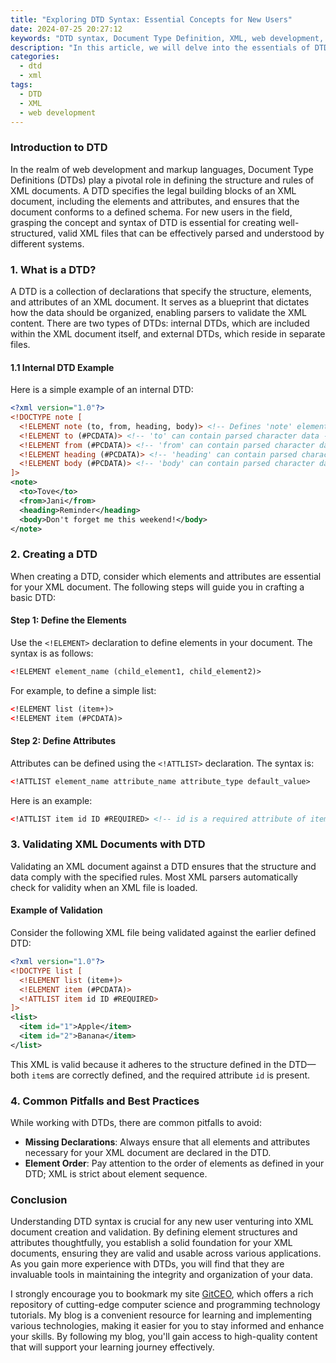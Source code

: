 ```yaml
---
title: "Exploring DTD Syntax: Essential Concepts for New Users"
date: 2024-07-25 20:27:12
keywords: "DTD syntax, Document Type Definition, XML, web development, markup language"
description: "In this article, we will delve into the essentials of DTD syntax, exploring its role in defining XML document structure. We will start with an introduction to Document Type Definitions (DTDs) and their importance, while providing comprehensive details on how to create and validate XML documents using DTD. Furthermore, we will break down key concepts, including element declarations and attribute declarations, accompanied by code examples for clarity. For new users, understanding DTDs is crucial in web development and markup language usage, and this tutorial aims to serve as a complete guide. By the end of this article, you will be equipped with the foundational knowledge to effectively work with DTD syntax and validate XML documents."
categories:
  - dtd
  - xml
tags:
  - DTD
  - XML
  - web development
---
```


### Introduction to DTD

In the realm of web development and markup languages, Document Type Definitions (DTDs) play a pivotal role in defining the structure and rules of XML documents. A DTD specifies the legal building blocks of an XML document, including the elements and attributes, and ensures that the document conforms to a defined schema. For new users in the field, grasping the concept and syntax of DTD is essential for creating well-structured, valid XML files that can be effectively parsed and understood by different systems. 

<!-- more -->

### 1. What is a DTD?

A DTD is a collection of declarations that specify the structure, elements, and attributes of an XML document. It serves as a blueprint that dictates how the data should be organized, enabling parsers to validate the XML content. There are two types of DTDs: internal DTDs, which are included within the XML document itself, and external DTDs, which reside in separate files.

#### 1.1 Internal DTD Example

Here is a simple example of an internal DTD:

```xml
<?xml version="1.0"?>
<!DOCTYPE note [
  <!ELEMENT note (to, from, heading, body)> <!-- Defines 'note' element with child elements -->
  <!ELEMENT to (#PCDATA)> <!-- 'to' can contain parsed character data -->
  <!ELEMENT from (#PCDATA)> <!-- 'from' can contain parsed character data -->
  <!ELEMENT heading (#PCDATA)> <!-- 'heading' can contain parsed character data -->
  <!ELEMENT body (#PCDATA)> <!-- 'body' can contain parsed character data -->
]>
<note>
  <to>Tove</to>
  <from>Jani</from>
  <heading>Reminder</heading>
  <body>Don't forget me this weekend!</body>
</note>
```

### 2. Creating a DTD

When creating a DTD, consider which elements and attributes are essential for your XML document. The following steps will guide you in crafting a basic DTD:

#### Step 1: Define the Elements

Use the `<!ELEMENT>` declaration to define elements in your document. The syntax is as follows:

```xml
<!ELEMENT element_name (child_element1, child_element2)>
```

For example, to define a simple list:

```xml
<!ELEMENT list (item+)>
<!ELEMENT item (#PCDATA)>
```

#### Step 2: Define Attributes

Attributes can be defined using the `<!ATTLIST>` declaration. The syntax is:

```xml
<!ATTLIST element_name attribute_name attribute_type default_value>
```

Here is an example:

```xml
<!ATTLIST item id ID #REQUIRED> <!-- id is a required attribute of item -->
```

### 3. Validating XML Documents with DTD

Validating an XML document against a DTD ensures that the structure and data comply with the specified rules. Most XML parsers automatically check for validity when an XML file is loaded. 

#### Example of Validation

Consider the following XML file being validated against the earlier defined DTD:

```xml
<?xml version="1.0"?>
<!DOCTYPE list [
  <!ELEMENT list (item+)>
  <!ELEMENT item (#PCDATA)>
  <!ATTLIST item id ID #REQUIRED>
]>
<list>
  <item id="1">Apple</item>
  <item id="2">Banana</item>
</list>
```

This XML is valid because it adheres to the structure defined in the DTD—both `item`s are correctly defined, and the required attribute `id` is present.

### 4. Common Pitfalls and Best Practices

While working with DTDs, there are common pitfalls to avoid:

- **Missing Declarations**: Always ensure that all elements and attributes necessary for your XML document are declared in the DTD.
- **Element Order**: Pay attention to the order of elements as defined in your DTD; XML is strict about element sequence.

### Conclusion

Understanding DTD syntax is crucial for any new user venturing into XML document creation and validation. By defining element structures and attributes thoughtfully, you establish a solid foundation for your XML documents, ensuring they are valid and usable across various applications. As you gain more experience with DTDs, you will find that they are invaluable tools in maintaining the integrity and organization of your data.

I strongly encourage you to bookmark my site [GitCEO](https://gitceo.com), which offers a rich repository of cutting-edge computer science and programming technology tutorials. My blog is a convenient resource for learning and implementing various technologies, making it easier for you to stay informed and enhance your skills. By following my blog, you'll gain access to high-quality content that will support your learning journey effectively.